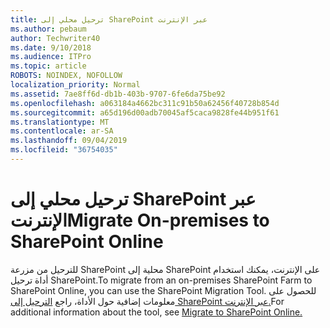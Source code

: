 ```yaml
---
title: ترحيل محلي إلى SharePoint عبر الإنترنت
ms.author: pebaum
author: Techwriter40
ms.date: 9/10/2018
ms.audience: ITPro
ms.topic: article
ROBOTS: NOINDEX, NOFOLLOW
localization_priority: Normal
ms.assetid: 7ae8ff6d-db1b-403b-9707-6fe6da75be92
ms.openlocfilehash: a063184a4662bc311c91b50a62456f40728b854d
ms.sourcegitcommit: a65d196d00adb70045af5caca9828fe44b951f61
ms.translationtype: MT
ms.contentlocale: ar-SA
ms.lasthandoff: 09/04/2019
ms.locfileid: "36754035"
---
```

# <a name="migrate-on-premises-to-sharepoint-online"></a><span data-ttu-id="8c4fd-102">ترحيل محلي إلى SharePoint عبر الإنترنت</span><span class="sxs-lookup"><span data-stu-id="8c4fd-102">Migrate On-premises to SharePoint Online</span></span>

<span data-ttu-id="8c4fd-103">للترحيل من مزرعة SharePoint محلية إلى SharePoint على الإنترنت، يمكنك استخدام أداة ترحيل SharePoint.</span><span class="sxs-lookup"><span data-stu-id="8c4fd-103">To migrate from an on-premises SharePoint Farm to SharePoint Online, you can use the SharePoint Migration Tool.</span></span> <span data-ttu-id="8c4fd-104">للحصول على معلومات إضافية حول الأداة، راجع [الترحيل إلى SharePoint عبر الإنترنت.](https://go.microsoft.com/fwlink/?linkid=2019574)</span><span class="sxs-lookup"><span data-stu-id="8c4fd-104">For additional information about the tool, see [Migrate to SharePoint Online.](https://go.microsoft.com/fwlink/?linkid=2019574)</span></span>
  

